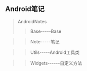 Android笔记<br>
----
>AndroidNotes
>>Base-----Base

>>Note-----笔记

>>Utils-----Android工具类

>>Widgets------自定义方法
